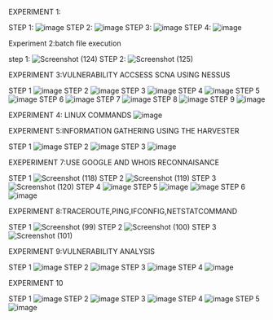 EXPERIMENT 1:


STEP 1:
![image](https://user-images.githubusercontent.com/113325376/218004275-ccc3f860-efab-4d89-bc4f-29a24afe0df1.png)
STEP 2:
![image](https://user-images.githubusercontent.com/113325376/218004406-5f906431-1e0e-4577-b5f6-1fd51e05432e.png)
STEP 3:
![image](https://user-images.githubusercontent.com/113325376/218004505-d6a83d66-8fb4-4f2a-ae98-699612d05482.png)
STEP 4:
![image](https://user-images.githubusercontent.com/113325376/218004639-a397db0f-d76a-4f3a-880a-5f3031015bd8.png)

Experiment 2:batch file execution

step 1:
![Screenshot (124)](https://user-images.githubusercontent.com/113325376/218014921-cf3ea801-08d2-41e5-be88-81486e4b51a7.png)
STEP 2:
![Screenshot (125)](https://user-images.githubusercontent.com/113325376/218015021-9b9ac8e8-b378-4729-a62f-0828dab79d3b.png)



EXPERIMENT 3:VULNERABILITY ACCSESS SCNA USING NESSUS


STEP 1
![image](https://user-images.githubusercontent.com/113325376/217538588-56ab6c86-69c4-4c14-8742-c82dd721f998.png)
STEP 2
![image](https://user-images.githubusercontent.com/113325376/217538640-738a8fed-6999-4fb9-81c3-8c0c79be7387.png)
STEP 3
![image](https://user-images.githubusercontent.com/113325376/217538682-3f58da4c-344b-48b1-ad5a-dd61d5cc4900.png)
STEP 4
![image](https://user-images.githubusercontent.com/113325376/217538741-02b52b99-47ad-4232-837c-a3f1df39fbee.png)
STEP 5
![image](https://user-images.githubusercontent.com/113325376/217538857-148e3d83-5beb-42d4-9078-f0bc940c9d10.png)
STEP 6
![image](https://user-images.githubusercontent.com/113325376/217538907-9ac4a905-a8d1-4212-920f-e6901a1a0d4e.png)
STEP 7
![image](https://user-images.githubusercontent.com/113325376/217538982-fc1e39af-9d7e-495c-a8e6-88f0948fbd53.png)
STEP 8
![image](https://user-images.githubusercontent.com/113325376/217539060-4f0c6bfd-61b5-4edc-9380-06796816817f.png)
STEP 9
![image](https://user-images.githubusercontent.com/113325376/217539119-dd64e3a3-56d9-4dc8-a09a-97e5ff34aff8.png)



EXPERIMENT 4: LINUX COMMANDS
![image](https://user-images.githubusercontent.com/113325376/218015236-cf24ac4f-215c-4283-9b2f-0dfe0a65e1c5.png)



EXPERIMENT 5:INFORMATION GATHERING USING THE HARVESTER


STEP 1
![image](https://user-images.githubusercontent.com/113325376/217540180-a0443d23-b88f-43fa-bbc5-bbd9d358858b.png)
STEP 2
![image](https://user-images.githubusercontent.com/113325376/217540808-d1de8130-f36b-4f3c-90a9-6113e1595114.png)
STEP 3
![image](https://user-images.githubusercontent.com/113325376/217540759-c533a20e-dda5-4851-9b84-0861076b4840.png)







EXEPERIMENT 7:USE GOOGLE AND WHOIS RECONNAISANCE


STEP 1
![Screenshot (118)](https://user-images.githubusercontent.com/113325376/217532823-50618393-2b03-4719-aa38-dce0566bfb54.png)
STEP 2
![Screenshot (119)](https://user-images.githubusercontent.com/113325376/217532709-a3846350-0e1a-4dbe-b86a-be78a18951c3.png)
STEP 3
![Screenshot (120)](https://user-images.githubusercontent.com/113325376/217532954-dc5ea544-9918-4755-8640-f56f9151635a.png)
STEP 4
![image](https://user-images.githubusercontent.com/113325376/217533741-3168e417-1c88-4341-8017-6c798f43505a.png)
STEP 5
![image](https://user-images.githubusercontent.com/113325376/217533832-2e7d13f4-aad5-43e3-b967-352157b8b311.png)
![image](https://user-images.githubusercontent.com/113325376/217533906-3afd45fe-c3aa-4809-a297-928e22a42640.png)
STEP 6
![image](https://user-images.githubusercontent.com/113325376/217534073-e374a62f-ed53-4766-a0ef-5bcccf56247c.png)



EXPERIMENT 8:TRACEROUTE,PING,IFCONFIG,NETSTATCOMMAND


STEP  1
![Screenshot (99)](https://user-images.githubusercontent.com/113325376/217534564-7211e6c3-3f61-4d48-b3bf-dc06a7944ed9.png)
STEP 2
![Screenshot (100)](https://user-images.githubusercontent.com/113325376/217534653-9387febf-4d5f-4970-a2f3-19448c91c432.png)
STEP 3
![Screenshot (101)](https://user-images.githubusercontent.com/113325376/217535010-88186ce4-fd43-4f13-8c34-da3955287dfa.png)





EXPERIMENT 9:VULNERABILITY ANALYSIS 

STEP 1
![image](https://user-images.githubusercontent.com/113325376/217535773-c8cb73d8-777b-4f35-94f9-ba2c5bf75867.png)
STEP 2
![image](https://user-images.githubusercontent.com/113325376/217536473-cde67060-acdd-4173-84e5-40e32d701e60.png)
STEP 3
![image](https://user-images.githubusercontent.com/113325376/217536554-7f77ee8c-20a6-4549-8ca1-ff780c892514.png)
STEP 4
![image](https://user-images.githubusercontent.com/113325376/217537020-843916c4-d383-4155-958e-f6f2aff08557.png)




EXPERIMENT 10



STEP 1
![image](https://user-images.githubusercontent.com/113325376/217537637-8270f592-bf55-4c7f-af32-17ca784d0098.png)
STEP 2
![image](https://user-images.githubusercontent.com/113325376/217537772-090350fb-d065-4329-ae8e-7a967d57e347.png)
STEP 3
![image](https://user-images.githubusercontent.com/113325376/217537871-ae47f02e-f2ea-4a0d-bce1-a14bb4c127e2.png)
STEP 4
![image](https://user-images.githubusercontent.com/113325376/217537970-82440a50-0c9d-41a6-bf89-54e49e1ae89d.png)
STEP 5
![image](https://user-images.githubusercontent.com/113325376/217538165-73f5aff8-50f9-430d-a879-ac1b477d545f.png)









